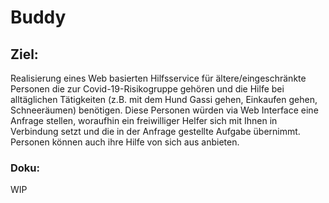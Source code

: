 # Buddy

## Ziel:

Realisierung eines Web basierten Hilfsservice für ältere/eingeschränkte
Personen die zur Covid-19-Risikogruppe gehören und die Hilfe bei
alltäglichen Tätigkeiten (z.B. mit dem Hund Gassi gehen, Einkaufen
gehen, Schneeräumen) benötigen.
Diese Personen würden via Web Interface eine Anfrage stellen,
woraufhin ein freiwilliger Helfer sich mit Ihnen in Verbindung setzt und
die in der Anfrage gestellte Aufgabe übernimmt. Personen können auch
ihre Hilfe von sich aus anbieten.

### Doku:

WIP
